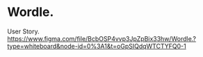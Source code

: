 # Wordle.

User Story.
https://www.figma.com/file/BcbOSP4vvp3JpZpBix33hw/Wordle.?type=whiteboard&node-id=0%3A1&t=oGpSIQdqWTCTYFQ0-1

